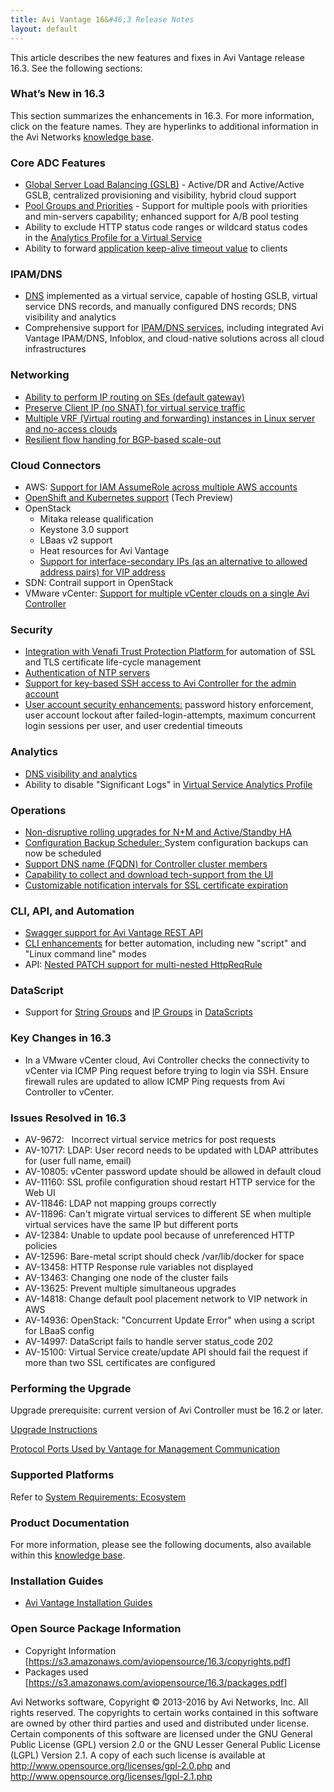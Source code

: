 ```yaml
---
title: Avi Vantage 16&#46;3 Release Notes
layout: default
---
```

This article describes the new features and fixes in Avi Vantage release 16.3. See the following sections:

### What’s New in 16.3

This section summarizes the enhancements in 16.3. For more information, click on the feature names. They are hyperlinks to additional information in the Avi Networks <a href="/docs/16.3/">knowledge base</a>.

### Core ADC Features

* <a href="/docs/16.3/avi-gslb-architecture">Global Server Load Balancing (GSLB)</a> - Active/DR and Active/Active GSLB, centralized provisioning and visibility, hybrid cloud support
* <a href="/docs/16.3/pool-groups/">Pool Groups and Priorities</a> - Support for multiple pools with priorities and min-servers capability; enhanced support for A/B pool testing
* Ability to exclude HTTP status code ranges or wildcard status codes in the <a href="/docs/architectural-overview/templates/profiles/analytics-profile/#exclude-http-status-codes">Analytics Profile for a Virtual Service</a>
* Ability to forward <a href="/docs/16.3/application-profile/#forward-application-keep-alive-timeout-to-client">application keep-alive timeout value</a> to clients 

### IPAM/DNS

* <a href="/docs/16.3/avi-dns-architecture/">DNS</a> implemented as a virtual service, capable of hosting GSLB, virtual service DNS records, and manually configured DNS records; DNS visibility and analytics
* Comprehensive support for <a href="/docs/16.3/service-discovery-using-ipam-and-dns-16-3/">IPAM/DNS services</a>, including integrated Avi Vantage IPAM/DNS, Infoblox, and cloud-native solutions across all cloud infrastructures 

### Networking

* <a href="/docs/16.3/default-gateway-ip-routing-on-avi-se/">Ability to perform IP routing on SEs (default gateway)</a>
* <a href="/docs/16.3/preserve-client-ip">Preserve Client IP (no SNAT) for virtual service traffic</a>
* <a href="/docs/16.3/vrf-support-for-service-engine-deployment-on-bare-metal-servers">Multiple VRF (Virtual routing and forwarding) instances in Linux server and no-access clouds</a>
* <a href="/docs/16.3/bgp-support-for-virtual-services/#flow-resiliency-during-scale-out-in">Resilient flow handing for BGP-based scale-out</a> 

### Cloud Connectors

* AWS: <a href="/docs/16.3/aws-cross-account-assumerole-support/">Support for IAM AssumeRole across multiple AWS accounts</a>
* <a href="/docs/16.3/avi-vantage-openshift-installation-guide/">OpenShift and Kubernetes support</a> (Tech Preview)
* OpenStack  
    * Mitaka release qualification
    * Keystone 3.0 support
    * LBaas v2 support
    * Heat resources for Avi Vantage
    * <a href="/docs/16.3/openstack-vip-modes-allowed-address-pairs-and-interface-secondary-ips/">Support for interface-secondary IPs (as an alternative to allowed address pairs) for VIP address</a> 
* SDN: Contrail support in OpenStack
* VMware vCenter: <a href="/docs/architectural-overview/infrastructure/#multi-cloud-deployments">Support for multiple vCenter clouds on a single Avi Controller</a> 

### Security

* <a href="/docs/16.3/venafi-integration/">Integration with Venafi Trust Protection Platform </a>for automation of SSL and TLS certificate life-cycle management
* <a href="/docs/16.3/ntp-settings/">Authentication of NTP servers</a>
* <a href="/docs/16.3/ssh-users-and-keys/#ssh-key-based-controller-login">Support for key-based SSH access to Avi Controller for the admin account</a>
* <a href="/docs/16.3/user-account-security/">User account security enhancements:</a> password history enforcement, user account lockout after failed-login-attempts, maximum concurrent login sessions per user, and user credential timeouts 

### Analytics

* <a href="/docs/16.3/avi-dns-architecture/">DNS visibility and analytics</a>
* Ability to disable "Significant Logs" in <a href="/docs/16.3/rchitectural-overview/templates/profiles/analytics-profile#enable-disable-significant-logs">Virtual Service Analytics Profile</a> 

### Operations

* <a href="/docs/16.3/upgrading-the-vantage-software/#rolling-service-engine-upgrade">Non-disruptive rolling upgrades for N+M and Active/Standby HA</a>
* <a href="/docs/16.3/backup-and-restore-of-avi-vantage-configuration">Configuration Backup Scheduler: </a>System configuration backups can now be scheduled
* <a href="/docs/16.3/cluster-configuration-with-fqdn/">Support DNS name (FQDN) for Controller cluster members</a>
* <a href="/docs/16.3/collecting-tech-support-logs/">Capability to collect and download tech-support from the UI</a>
* <a href="/docs/16.3/customizing-notification-of-certificate-expiration">Customizable notification intervals for SSL certificate expiration</a> 

### CLI, API, and Automation

* <a href="/docs/16.3/openapi-swagger-2-0-specification-integration/">Swagger support for Avi Vantage REST API</a>
* <a href="/docs/16.3/cli-enhancements-in-avi-vantage-16-3/">CLI enhancements</a> for better automation, including new "script" and "Linux command line" modes
* API: <a href="/docs/16.3/api-http-patch-support/">Nested PATCH support for multi-nested HttpReqRule</a> 

### DataScript

* Support for <a href="/docs/16.3/string-group/">String Groups</a> and <a href="/docs/16.3/templates-groups-ip-group/">IP Groups</a> in <a href="/docs/16.3/datascript-functions/">DataScripts</a> 

### Key Changes in 16.3

* In a VMware vCenter cloud, Avi Controller checks the connectivity to vCenter via ICMP Ping request before trying to login via SSH. Ensure firewall rules are updated to allow ICMP Ping requests from Avi Controller to vCenter. 

### Issues Resolved in 16.3

* AV-9672:   Incorrect virtual service metrics for post requests
* AV-10717: LDAP: User record needs to be updated with LDAP attributes for (user full name, email)
* AV-10805: vCenter password update should be allowed in default cloud
* AV-11160: SSL profile configuration shoud restart HTTP service for the Web UI
* AV-11846: LDAP not mapping groups correctly
* AV-11896: Can't migrate virtual services to different SE when multiple virtual services have the same IP but different ports
* AV-12384: Unable to update pool because of unreferenced HTTP policies
* AV-12596: Bare-metal script should check /var/lib/docker for space
* AV-13458: HTTP Response rule variables not displayed
* AV-13463: Changing one node of the cluster fails
* AV-13625: Prevent multiple simultaneous upgrades
* AV-14818: Change default pool placement network to VIP network in AWS
* AV-14936: OpenStack: "Concurrent Update Error" when using a script for LBaaS config
* AV-14997: DataScript fails to handle server status_code 202
* AV-15100: Virtual Service create/update API should fail the request if more than two SSL certificates are configured 

### Performing the Upgrade

Upgrade prerequisite: current version of Avi Controller must be 16.2 or later.

<a href="/docs/16.3/upgrading-the-vantage-software/">Upgrade Instructions</a>

<a href="/docs/16.3/protocol-ports-used-by-avi-vantage-for-management-communication/">Protocol Ports Used by Vantage for Management Communication</a>

### Supported Platforms

Refer to <a href="/docs/16.3/system-requirements-ecosystem/">System Requirements: Ecosystem</a>

### Product Documentation

For more information, please see the following documents, also available within this <a href="/docs/16.3/">knowledge base</a>.

### Installation Guides

* <a href="/docs/installation-guides/">Avi Vantage Installation Guides</a> 

### Open Source Package Information

* Copyright Information [<a href="https://s3.amazonaws.com/aviopensource/16.3/copyrights.pdf">https://s3.amazonaws.com/aviopensource/16.3/copyrights.pdf</a>]
* Packages used [<a href="https://s3.amazonaws.com/aviopensource/16.3/packages.pdf">https://s3.amazonaws.com/aviopensource/16.3/packages.pdf</a>] 

Avi Networks software, Copyright © 2013-2016 by Avi Networks, Inc. All rights reserved. The copyrights to certain works contained in this software are owned by other third parties and used and distributed under license. Certain components of this software are licensed under the GNU General Public License (GPL) version 2.0 or the GNU Lesser General Public License (LGPL) Version 2.1. A copy of each such license is available at <a href="http://www.opensource.org/licenses/gpl-2.0.php">http://www.opensource.org/licenses/gpl-2.0.php</a> and <a href="http://www.opensource.org/licenses/lgpl-2.1.php">http://www.opensource.org/licenses/lgpl-2.1.php</a>

